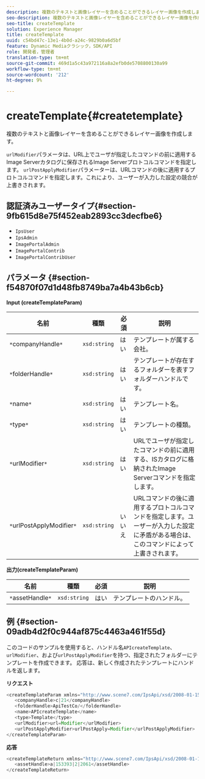 ```yaml
---
description: 複数のテキストと画像レイヤーを含めることができるレイヤー画像を作成します。
seo-description: 複数のテキストと画像レイヤーを含めることができるレイヤー画像を作成します。
seo-title: createTemplate
solution: Experience Manager
title: createTemplate
uuid: c54bd47c-13e1-4b0d-a24c-9829b0a6d5bf
feature: Dynamic Mediaクラシック，SDK/API
role: 開発者，管理者
translation-type: tm+mt
source-git-commit: 469d1a5c43a972116a8a2efb0de5708800130a99
workflow-type: tm+mt
source-wordcount: '212'
ht-degree: 9%

---
```



# createTemplate{#createtemplate}

複数のテキストと画像レイヤーを含めることができるレイヤー画像を作成します。

`urlModifier`パラメータは、URL上でユーザが指定したコマンドの前に適用するImage Serverカタログに保存されるImage Serverプロトコルコマンドを指定します。 `urlPostApplyModifier`パラメーターは、URLコマンドの後に適用するプロトコルコマンドを指定します。これにより、ユーザーが入力した設定の競合が上書きされます。

## 認証済みユーザータイプ{#section-9fb615d8e75f452eab2893cc3decfbe6}

* `IpsUser`
* `IpsAdmin`
* `ImagePortalAdmin`
* `ImagePortalContrib`
* `ImagePortalContribUser`

## パラメータ {#section-f54870f07d1d48fb8749ba7a4b43b6cb}

**Input (createTemplateParam)**

| 名前 | 種類 | 必須 | 説明 |
|---|---|---|---|
| `*`companyHandle`*` | `xsd:string` | はい | テンプレートが属する会社。 |
| `*`folderHandle`*` | `xsd:string` | はい | テンプレートが存在するフォルダーを表すフォルダーハンドルです。 |
| `*`name`*` | `xsd:string` | はい | テンプレート名。 |
| `*`type`*` | `xsd:string` | はい | テンプレートの種類。 |
| `*`urlModifier`*` | `xsd:string` | はい | URLでユーザが指定したコマンドの前に適用する、ISカタログに格納されたImage Serverコマンドを指定します。 |
| `*`urlPostApplyModifier`*` | `xsd:string` | いいえ | URLコマンドの後に適用するプロトコルコマンドを指定します。ユーザーが入力した設定に矛盾がある場合は、このコマンドによって上書きされます。 |

**出力(createTemplateParam)**

| 名前 | 種類 | 必須 | 説明 |
|---|---|---|---|
| `*`assetHandle`*` | `xsd:string` | はい | テンプレートのハンドル。 |

## 例 {#section-09adb4d2f0c944af875c4463a461f55d}

このコードのサンプルを使用すると、ハンドル名`APIcreateTemplate`、`urlModifier`、および`urlPostApplyModifier`を持つ、指定されたフォルダーにテンプレートを作成できます。 応答は、新しく作成されたテンプレートにハンドルを返します。

**リクエスト**

```java
<createTemplateParam xmlns="http://www.scene7.com/IpsApi/xsd/2008-01-15">
   <companyHandle>c|21</companyHandle>
   <folderHandle>ApiTestCo/</folderHandle>
   <name>APIcreateTemplate</name>
   <type>Template</type>
   <urlModifier>url=Modifier</urlModifier>
   <urlPostApplyModifier>urlPostApply=Modifier</urlPostApplyModifier>
</createTemplateParam>
```

**応答**

```java
<createTemplateReturn xmlns="http://www.scene7.com/IpsApi/xsd/2008-01-15">
   <assetHandle>a|153393|2|2061</assetHandle>
</createTemplateReturn>
```

